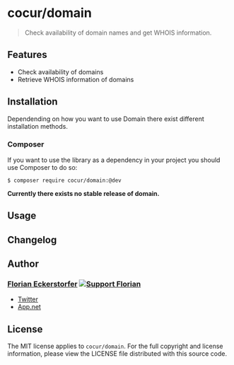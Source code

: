 cocur/domain
============

> Check availability of domain names and get WHOIS information.


Features
--------

- Check availability of domains
- Retrieve WHOIS information of domains


Installation
------------

Dependending on how you want to use Domain there exist different installation methods.

### Composer

If you want to use the library as a dependency in your project you should use Composer to do so:

```shell
$ composer require cocur/domain:@dev
```

**Currently there exists no stable release of domain.**


Usage
-----


Changelog
---------


Author
------

### [Florian Eckerstorfer](http://florian.ec) [![Support Florian](http://img.shields.io/gittip/florianeckerstorfer.svg)](https://www.gittip.com/FlorianEckerstorfer/)

- [Twitter](http://twitter.com/Florian_)
- [App.net](http://app.net/florian)


License
-------

The MIT license applies to `cocur/domain`. For the full copyright and license information, please view the LICENSE file distributed with this source code.
